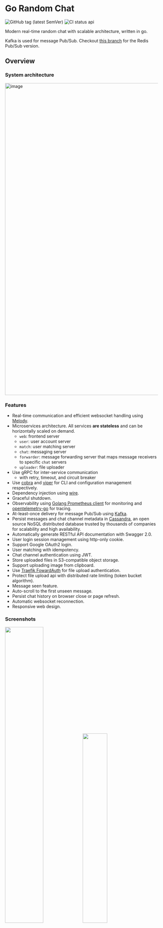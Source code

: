 # Go Random Chat
![GitHub tag (latest SemVer)](https://img.shields.io/github/v/tag/minghsu0107/go-random-chat?label=Version&sort=semver)
![CI status api](https://github.com/minghsu0107/go-random-chat/actions/workflows/docker-api-dev.yml/badge.svg)

Modern real-time random chat with scalable architecture, written in go. 

Kafka is used for message Pub/Sub. Checkout [this branch](https://github.com/minghsu0107/go-random-chat/tree/redis) for the Redis Pub/Sub version.

## Overview

### System architecture

<img width="1028" alt="image" src="https://user-images.githubusercontent.com/50090692/215413040-5f7bbe14-bc9e-40b9-861c-a882e381386e.png">

### Features
- Real-time communication and efficient websocket handling using [Melody](https://github.com/olahol/melody).
- Microservices architecture. All services **are stateless** and can be horizontally scaled on demand.
  - `web`: frontend server
  - `user`: user account server
  - `match`: user matching server
  - `chat`: messaging server
  - `forwarder`: message forwarding server that maps message receivers to specific `chat` servers
  - `uploader`: file uploader
- Use gRPC for inter-service communication
  - with retry, timeout, and circuit breaker
- Use [cobra](https://github.com/spf13/cobra) and [viper](https://github.com/spf13/viper) for CLI and configuration management respectively.
- Dependency injection using [wire](https://github.com/google/wire).
- Graceful shutdown.
- Observability using [Golang Prometheus client](https://github.com/prometheus/client_golang) for monitoring and [opentelemetry-go](https://github.com/open-telemetry/opentelemetry-go) for tracing.
- At-least-once delivery for message Pub/Sub using [Kafka](https://kafka.apache.org).
- Persist messages and chat channel metadata in [Cassandra](https://cassandra.apache.org), an open source NoSQL distributed database trusted by thousands of companies for scalability and high availability.
- Automatically generate RESTful API documentation with Swagger 2.0.
- User login session management using http-only cookie.
- Support Google OAuth2 login.
- User matching with idempotency.
- Chat channel authentication using JWT.
- Store uploaded files in S3-compatible object storage.
- Support uploading image from clipboard.
- Use [Traefik FowardAuth](https://doc.traefik.io/traefik/middlewares/http/forwardauth/) for file upload authentication.
- Protect file upload api with distributed rate limiting (token bucket algorithm).
- Message seen feature.
- Auto-scroll to the first unseen message.
- Persist chat history on browser close or page refresh.
- Automatic websocket reconnection.
- Responsive web design.

### Screenshots
<img src="https://user-images.githubusercontent.com/50090692/202243227-022dfe85-c36c-49d0-a46d-7db1d2bae16f.png" alt="" data-canonical-src="https://user-images.githubusercontent.com/50090692/202243227-022dfe85-c36c-49d0-a46d-7db1d2bae16f.png" width="50%" height="50%" />

<img src="https://i.imgur.com/4ctofQv.png" alt="" data-canonical-src="https://i.imgur.com/4ctofQv.png" width="40%" height="40%" />

<img src="https://user-images.githubusercontent.com/50090692/157266585-90082195-0517-47a2-a1ef-20d72fa3a3e6.png" alt="" data-canonical-src="https://user-images.githubusercontent.com/50090692/157266585-90082195-0517-47a2-a1ef-20d72fa3a3e6.png" width="40%" height="40%" />

<img src="https://user-images.githubusercontent.com/50090692/156815192-11a251fb-32ee-4888-b79c-aa64c97b407d.png" alt="" data-canonical-src="https://user-images.githubusercontent.com/50090692/156815192-11a251fb-32ee-4888-b79c-aa64c97b407d.png" width="40%" height="40%" />

## Getting Started

Prerequisite:
- Docker-Compose v2
- Root permission

First, [create OAuth client ID credentials](https://developers.google.com/workspace/guides/create-credentials#web-application) and replace `USER_OAUTH_GOOGLE_CLIENTID` and `USER_OAUTH_GOOGLE_CLIENTSECRET` with your credentials in `run.sh`.

Example setting:

<img src="https://user-images.githubusercontent.com/50090692/207066730-cbfd869e-9658-46ea-94a9-c3c329cd5731.png" alt="" data-canonical-src="https://user-images.githubusercontent.com/50090692/207066730-cbfd869e-9658-46ea-94a9-c3c329cd5731.png" width="40%" height="40%" />

To run locally, execute the following command:
```bash
cd deployments
sudo ./run.sh start
```
`run.sh` needs root permission to alias `minio` to `localhost` in `/etc/hosts`.

Check cassandra connection:
```
docker exec deployments-cassandra-1 bash -c "cat /opt/bitnami/cassandra/logs/cassandra.log"
docker exec deployments-cassandra-1 bash -c "cqlsh -u ming -p cassandrapass"
```
This will spin up all services declared in `docker-compose.yaml`. Visit `http://localhost` and you will see the application home page.

Bucket `myfilebucket` will be created automatically on `minio` by `createbucket`. However, if `minio` is still initializing after 5 retries of `createbucket`, the bucket creation will fail. If this happens, please run the following command once `minio` is up and running:
```bash
docker restart deployments-createbucket-1
```

- Visit `http://localhost` for the application home page.
- Visit `http://localhost:8080` for Traefik dashboard.
- VIsit `http://localhost:9000` for Minio dashboard.
- Visit `http://localhost:9090` for Prometheus dashboard.
- Visit `http://localhost:16686` for Jaeger dashboard.
- Visit `http://localhost/api/<svc>/swagger/index.html` for API documentation, where `<svc>` could be `user`, `match`, `chat`, or `uploader`.

Example configuration: [config.example.yaml](configs/config.example.yaml).
## Deploy with SSL
A common scenario is that one deploys the application behind a reverse proxy with SSL termination. If that is your case, remember to correctly configure your proxy for websocket. For example, in Google Cloud Platform, for websocket traffic sent through a Google Cloud external HTTP(S) load balancer, the backend service timeout is interpreted as the maximum amount of time that a WebSocket connection can remain open, whether idle or not. Therefore, you may want to use a `timeoutSec` value larger than the default 30 seconds in your `BackendConfig`.
## Docker Tagging Rules
| Event          | Ref                        | Docker Tags                |
| -------------- | -------------------------- | -------------------------- |
| `pull_request` | `refs/pull/2/merge`        | `pr-2`                     |
| `push`         | `refs/heads/master`        | `master`                   |
| `push`         | `refs/heads/releases/v1`   | `releases-v1`              |
| `push tag`     | `refs/tags/v1.2.3`         | `v1.2.3`, `latest`         |
| `push tag`     | `refs/tags/v2.0.8-beta.67` | `v2.0.8-beta.67`, `latest` |
